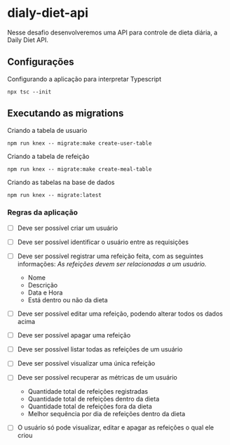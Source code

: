 # dialy-diet-api
Nesse desafio desenvolveremos uma API para controle de dieta diária, a Daily Diet API.

## Configurações

Configurando a aplicação para interpretar Typescript
```
npx tsc --init
```

## Executando as migrations

Criando a tabela de usuario
```
npm run knex -- migrate:make create-user-table
```

Criando a tabela de refeição
```
npm run knex -- migrate:make create-meal-table
```

Criando as tabelas na base de dados
```
npm run knex -- migrate:latest
```

### Regras da aplicação

- [ ] Deve ser possível criar um usuário
- [ ] Deve ser possível identificar o usuário entre as requisições
- [ ] Deve ser possível registrar uma refeição feita, com as seguintes informações:
    *As refeições devem ser relacionadas a um usuário.*
    - Nome
    - Descrição
    - Data e Hora
    - Está dentro ou não da dieta

- [ ] Deve ser possível editar uma refeição, podendo alterar todos os dados acima
- [ ] Deve ser possível apagar uma refeição
- [ ] Deve ser possível listar todas as refeições de um usuário
- [ ] Deve ser possível visualizar uma única refeição
- [ ] Deve ser possível recuperar as métricas de um usuário
    - Quantidade total de refeições registradas
    - Quantidade total de refeições dentro da dieta
    - Quantidade total de refeições fora da dieta
    - Melhor sequência por dia de refeições dentro da dieta
- [ ] O usuário só pode visualizar, editar e apagar as refeições o qual ele criou